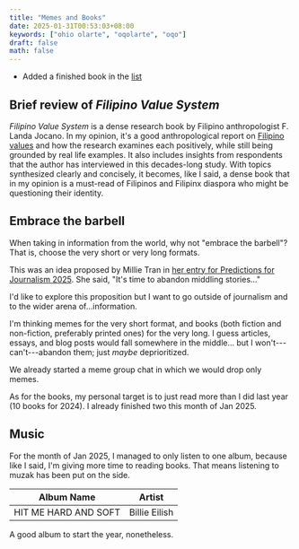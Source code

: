 ```yaml
---
title: "Memes and Books"
date: 2025-01-31T00:53:03+08:00
keywords: ["ohio olarte", "oqolarte", "oqo"]
draft: false
math: false
---
```


- Added a finished book in the [list](/books)

## Brief review of *Filipino Value System*

*Filipino Value System* is a dense research book by Filipino
anthropologist F. Landa Jocano. In my opinion, it's a good
anthropological report on [Filipino values](/filipino-values) and how
the research examines each positively, while still being grounded by
real life examples. It also includes insights from respondents that the
author has interviewed in this decades-long study. With topics
synthesized clearly and concisely, it becomes, like I said, a dense book
that in my opinion is a must-read of Filipinos and Filipinx diaspora who
might be questioning their identity.

## Embrace the barbell

When taking in information from the world, why not "embrace the
barbell"? That is, choose the very short or very long formats.

This was an idea proposed by Millie Tran in [her entry for Predictions for Journalism 2025](https://www.niemanlab.org/2024/12/embrace-the-barbell/). She said, "It's time to abandon middling stories..."

I'd like to explore this proposition but I want to go outside of
journalism and to the wider arena of...information.

I'm thinking memes for the very short format, and books (both fiction
and non-fiction, preferably printed ones) for the very long. I guess
articles, essays, and blog posts would fall somewhere in the middle...
but I won't---can't---abandon them; just *maybe* deprioritized.

We already started a meme group chat in which we would drop only memes.

As for the books, my personal target is to just read more than I did
last year (10 books for 2024). I already finished two this month of Jan
2025.

## Music

For the month of Jan 2025, I managed to only listen to one album,
because like I said, I'm giving more time to reading books. That means
listening to muzak has been put on the side.

| Album Name           | Artist        |
|----------------------|---------------|
| HIT ME HARD AND SOFT | Billie Eilish |

A good album to start the year, nonetheless.

